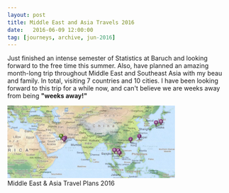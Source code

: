 ```yaml
---
layout: post
title: Middle East and Asia Travels 2016
date:   2016-06-09 12:00:00
tag: [journeys, archive, jun-2016]
---
```



Just finished an intense semester of Statistics at Baruch and looking forward to the free time this summer. Also, have planned an amazing month-long trip throughout Middle East and Southeast Asia with my beau and family. In total, visiting 7 countries and 10 cities. I have been looking forward to this trip for a while now, and can't believe we are weeks away from being <b> "weeks away!" </b>

<img src="/images/postimages/asia-trip.jpg" style="width:75%;height:75%">
<div class="caption">Middle East & Asia Travel Plans 2016</div>